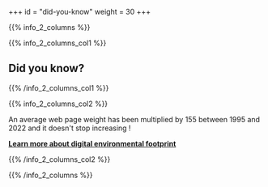 +++
id = "did-you-know"
weight = 30
+++

{{% info_2_columns %}}

{{% info_2_columns_col1 %}}

## Did you know?

{{% /info_2_columns_col1 %}}

{{% info_2_columns_col2 %}}

An average web page weight has been multiplied by 155 between 1995 and 2022 and it doesn't stop increasing !

[**Learn more about digital environmental footprint**](https://www.greenit.fr/empreinte-environnementale-du-numerique-mondial/)

{{% /info_2_columns_col2 %}}

{{% /info_2_columns %}}
